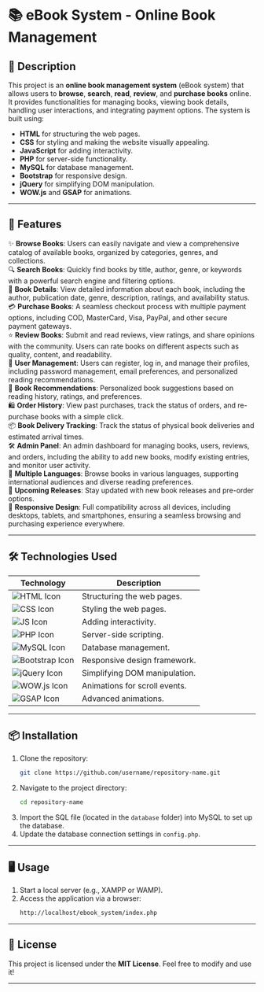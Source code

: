 # 📚 eBook System - Online Book Management

## 📝 Description

This project is an **online book management system** (eBook system) that allows users to **browse**, **search**, **read**, **review**, and **purchase books** online. It provides functionalities for managing books, viewing book details, handling user interactions, and integrating payment options. The system is built using:

- **HTML** for structuring the web pages.
- **CSS** for styling and making the website visually appealing.
- **JavaScript** for adding interactivity.
- **PHP** for server-side functionality.
- **MySQL** for database management.
- **Bootstrap** for responsive design.
- **jQuery** for simplifying DOM manipulation.
- **WOW.js** and **GSAP** for animations.

---

## 🚀 Features

✨ **Browse Books**: Users can easily navigate and view a comprehensive catalog of available books, organized by categories, genres, and collections.  
🔍 **Search Books**: Quickly find books by title, author, genre, or keywords with a powerful search engine and filtering options.  
📖 **Book Details**: View detailed information about each book, including the author, publication date, genre, description, ratings, and availability status.  
💳 **Purchase Books**: A seamless checkout process with multiple payment options, including COD, MasterCard, Visa, PayPal, and other secure payment gateways.  
⭐ **Review Books**: Submit and read reviews, view ratings, and share opinions with the community. Users can rate books on different aspects such as quality, content, and readability.  
👤 **User Management**: Users can register, log in, and manage their profiles, including password management, email preferences, and personalized reading recommendations.  
🔖 **Book Recommendations**: Personalized book suggestions based on reading history, ratings, and preferences.  
🛍️ **Order History**: View past purchases, track the status of orders, and re-purchase books with a simple click.  
📦 **Book Delivery Tracking**: Track the status of physical book deliveries and estimated arrival times.  
🛠️ **Admin Panel**: An admin dashboard for managing books, users, reviews, and orders, including the ability to add new books, modify existing entries, and monitor user activity.  
🔄 **Multiple Languages**: Browse books in various languages, supporting international audiences and diverse reading preferences.  
📅 **Upcoming Releases**: Stay updated with new book releases and pre-order options.  
📱 **Responsive Design**: Full compatibility across all devices, including desktops, tablets, and smartphones, ensuring a seamless browsing and purchasing experience everywhere.  


---

## 🛠️ Technologies Used

| Technology                                                                                          | Description                   |
| --------------------------------------------------------------------------------------------------- | ----------------------------- |
| ![HTML Icon](https://img.shields.io/badge/HTML-orange?logo=html5&logoColor=white)                   | Structuring the web pages.    |
| ![CSS Icon](https://img.shields.io/badge/CSS-blue?logo=css3&logoColor=white)                        | Styling the web pages.        |
| ![JS Icon](https://img.shields.io/badge/JavaScript-yellow?logo=javascript&logoColor=black)          | Adding interactivity.         |
| ![PHP Icon](https://img.shields.io/badge/PHP-purple?logo=php&logoColor=white)                       | Server-side scripting.        |
| ![MySQL Icon](https://img.shields.io/badge/MySQL-lightblue?logo=mysql&logoColor=white)              | Database management.          |
| ![Bootstrap Icon](https://img.shields.io/badge/Bootstrap-blueviolet?logo=bootstrap&logoColor=white) | Responsive design framework.  |
| ![jQuery Icon](https://img.shields.io/badge/jQuery-blue?logo=jquery&logoColor=white)                | Simplifying DOM manipulation. |
| ![WOW.js Icon](https://img.shields.io/badge/WOW.js-lightgreen?logo=javascript&logoColor=white)      | Animations for scroll events. |
| ![GSAP Icon](https://img.shields.io/badge/GSAP-green?logo=javascript&logoColor=white)               | Advanced animations.          |

---

## 📦 Installation

1. Clone the repository:
   ```bash
   git clone https://github.com/username/repository-name.git
   ```
2. Navigate to the project directory:
   ```bash
   cd repository-name
   ```
3. Import the SQL file (located in the `database` folder) into MySQL to set up the database.
4. Update the database connection settings in `config.php`.

---

## 🖥️ Usage

1. Start a local server (e.g., XAMPP or WAMP).
2. Access the application via a browser:
   ```bash
   http://localhost/ebook_system/index.php
   ```

---

## 📜 License

This project is licensed under the **MIT License**. Feel free to modify and use it!

---
